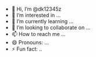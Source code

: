 - 👋 Hi, I’m @dk12345z
- 👀 I’m interested in ...
- 🌱 I’m currently learning ...
- 💞️ I’m looking to collaborate on ...
- 📫 How to reach me ...
- 😄 Pronouns: ...
- ⚡ Fun fact: ..

<!---
dk12345z/dk12345z is a ✨ special ✨ repository because its `README.md` (this file) appears on your GitHub profile.
You can click the Preview link to take a look at your changes.
--->
